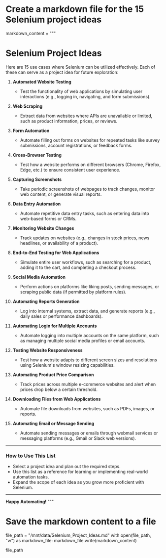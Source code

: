 # Create a markdown file for the 15 Selenium project ideas
markdown_content = """
# Selenium Project Ideas

Here are 15 use cases where Selenium can be utilized effectively. Each of these can serve as a project idea for future exploration:

1. **Automated Website Testing**
   - Test the functionality of web applications by simulating user interactions (e.g., logging in, navigating, and form submissions).

2. **Web Scraping**
   - Extract data from websites where APIs are unavailable or limited, such as product information, prices, or reviews.

3. **Form Automation**
   - Automate filling out forms on websites for repeated tasks like survey submissions, account registrations, or feedback forms.

4. **Cross-Browser Testing**
   - Test how a website performs on different browsers (Chrome, Firefox, Edge, etc.) to ensure consistent user experience.

5. **Capturing Screenshots**
   - Take periodic screenshots of webpages to track changes, monitor web content, or generate visual reports.

6. **Data Entry Automation**
   - Automate repetitive data entry tasks, such as entering data into web-based forms or CRMs.

7. **Monitoring Website Changes**
   - Track updates on websites (e.g., changes in stock prices, news headlines, or availability of a product).

8. **End-to-End Testing for Web Applications**
   - Simulate entire user workflows, such as searching for a product, adding it to the cart, and completing a checkout process.

9. **Social Media Automation**
   - Perform actions on platforms like liking posts, sending messages, or scraping public data (if permitted by platform rules).

10. **Automating Reports Generation**
    - Log into internal systems, extract data, and generate reports (e.g., daily sales or performance dashboards).

11. **Automating Login for Multiple Accounts**
    - Automate logging into multiple accounts on the same platform, such as managing multiple social media profiles or email accounts.

12. **Testing Website Responsiveness**
    - Test how a website adapts to different screen sizes and resolutions using Selenium's window resizing capabilities.

13. **Automating Product Price Comparison**
    - Track prices across multiple e-commerce websites and alert when prices drop below a certain threshold.

14. **Downloading Files from Web Applications**
    - Automate file downloads from websites, such as PDFs, images, or reports.

15. **Automating Email or Message Sending**
    - Automate sending messages or emails through webmail services or messaging platforms (e.g., Gmail or Slack web versions).

---

### How to Use This List
- Select a project idea and plan out the required steps.
- Use this list as a reference for learning or implementing real-world automation tasks.
- Expand the scope of each idea as you grow more proficient with Selenium.

---

**Happy Automating!**
"""

# Save the markdown content to a file
file_path = "/mnt/data/Selenium_Project_Ideas.md"
with open(file_path, "w") as markdown_file:
    markdown_file.write(markdown_content)

file_path